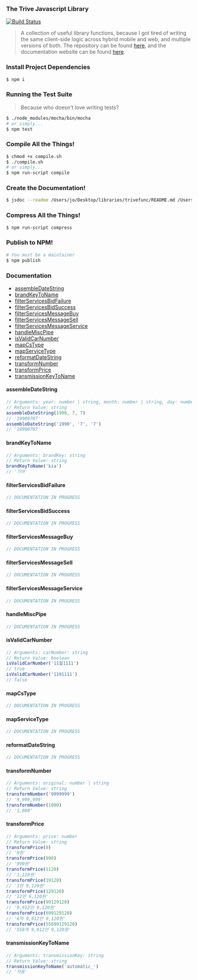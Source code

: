 ### The Trive Javascript Library

[![Build Status](https://travis-ci.org/chousemath/trive.svg?branch=master)](https://travis-ci.org/chousemath/trive)

> A collection of useful library functions, because I got tired of writing the same client-side logic across hybrid mobile and web, and multiple versions of both. The repository can be found [here](https://github.com/chousemath/trive), and the documentation website can be found [here](trive-library-docs.firebaseapp.com).

### Install Project Dependencies

```bash
$ npm i
```

### Running the Test Suite

> Because who doesn't love writing tests?

```bash
$ ./node_modules/mocha/bin/mocha
# or simply...
$ npm test
```

### Compile All the Things!

```bash
$ chmod +x compile.sh
$ ./compile.sh
# or simply...
$ npm run-script compile
```

### Create the Documentation!

```bash
$ jsdoc --readme /Users/jo/Desktop/libraries/trivefunc/README.md /Users/jo/Desktop/libraries/trivefunc/index.js
```

### Compress All the Things!

```bash
$ npm run-script compress
```

### Publish to NPM!

```bash
# You must be a maintainer
$ npm publish
```

### Documentation

* [assembleDateString](#assembledatestring)
* [brandKeyToName](#brandkeytoname)
* [filterServicesBidFailure](#filterservicesbidfailure)
* [filterServicesBidSuccess](#filterservicesbidsuccess)
* [filterServicesMessageBuy](#filterservicesmessagebuy)
* [filterServicesMessageSell](#filterservicesmessagesell)
* [filterServicesMessageService](#filterservicesmessageservice)
* [handleMiscPipe](#handlemiscpipe)
* [isValidCarNumber](#isvalidcarnumber)
* [mapCsType](#mapcstype)
* [mapServiceType](#mapservicetype)
* [reformatDateString](#reformatdatestring)
* [transformNumber](#transformnumber)
* [transformPrice](#transformprice)
* [transmissionKeyToName](#transmissionkeytoname)

#### **assembleDateString**

```javascript
// Arguments: year: number | string, month: number | string, day: number | string
// Return Value: string
assembleDateString(1990, 7, 7)
// '19900707'
assembleDateString('1990', '7', '7')
// '19900707'
```

#### **brandKeyToName**

```javascript
// Arguments: brandKey: string
// Return Value: string
brandKeyToName('kia')
// '기아'
```

#### **filterServicesBidFailure**

```javascript
// DOCUMENTATION IN PROGRESS
```

#### **filterServicesBidSuccess**

```javascript
// DOCUMENTATION IN PROGRESS
```

#### **filterServicesMessageBuy**

```javascript
// DOCUMENTATION IN PROGRESS
```

#### **filterServicesMessageSell**

```javascript
// DOCUMENTATION IN PROGRESS
```

#### **filterServicesMessageService**

```javascript
// DOCUMENTATION IN PROGRESS
```

#### **handleMiscPipe**

```javascript
// DOCUMENTATION IN PROGRESS
```

#### **isValidCarNumber**

```javascript
// Arguments: carNumber: string
// Return Value: boolean
isValidCarNumber('11헐1111')
// true
isValidCarNumber('1191111')
// false
```

#### **mapCsType**

```javascript
// DOCUMENTATION IN PROGRESS
```

#### **mapServiceType**

```javascript
// DOCUMENTATION IN PROGRESS
```

#### **reformatDateString**

```javascript
// DOCUMENTATION IN PROGRESS
```

#### **transformNumber**

```javascript
// Arguments: original: number | string
// Return Value: string
transformNumber('9999999')
// '9,999,999'
transformNumber(1000)
// '1,000'
```

#### **transformPrice**

```javascript
// Arguments: price: number
// Return Value: string
transformPrice(0)
// '0원'
transformPrice(990)
// '990원'
transformPrice(1120)
// '1,120원'
transformPrice(19120)
// '1만 9,120원'
transformPrice(129120)
// '12만 9,120원'
transformPrice(99129120)
// '9,912만 9,120원'
transformPrice(699129120)
// '6억 9,912만 9,120원'
transformPrice(55699129120)
// '556억 9,912만 9,120원'
```

#### **transmissionKeyToName**

```javascript
// Arguments: transmissionKey: string
// Return Value: string
transmissionKeyToName('automatic_')
// '자동'
```
